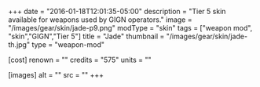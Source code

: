 +++
date = "2016-01-18T12:01:35-05:00"
description = "Tier 5 skin available for weapons used by GIGN operators."
image = "/images/gear/skin/jade-p9.png"
modType = "skin"
tags = ["weapon mod", "skin","GIGN","Tier 5"]
title = "Jade"
thumbnail = "/images/gear/skin/jade-th.jpg"
type = "weapon-mod"

[cost]
  renown = ""
  credits = "575"
  units = ""

[images]
  alt = ""
  src = ""
+++
